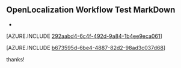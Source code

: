 ## OpenLocalization Workflow Test MarkDown
* 

[AZURE.INCLUDE [292aabd4-6c4f-492d-9a84-1b4ee9eca061](calleeMd1.md)]



[AZURE.INCLUDE [b673595d-6be4-4887-82d2-98ad3c037d68](calleeMd2.md)]

 
thanks!